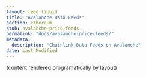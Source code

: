 ```yaml
---
layout: feed.liquid
title: "Avalanche Data Feeds"
section: ethereum
stub: avalanche-price-feeds
permalink: "docs/avalanche-price-feeds/"
metadata:
  description: "Chainlink Data Feeds on Avalanche"
date: Last Modified
---
```

(content rendered programatically by layout)
